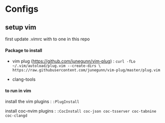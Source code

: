 # Configs


## setup vim 

first update .vimrc with to one in this repo

#### Package to install

* vim plug (https://github.com/junegunn/vim-plug) : ```curl -fLo ~/.vim/autoload/plug.vim --create-dirs \
    https://raw.githubusercontent.com/junegunn/vim-plug/master/plug.vim ```

* clang-tools


#### to run in vim

install the vim plugins : ```:PlugInstall```

install coc-nvim plugins : ```:CocInstall coc-json coc-tsserver coc-tabnine coc-clangd```






